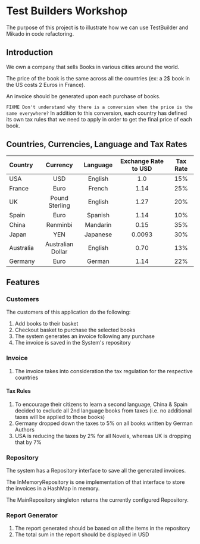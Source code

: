 # Test Builders Workshop 

The purpose of this project is to illustrate how we can use TestBuilder and 
Mikado in code refactoring. 

## Introduction

We own a company that sells Books in various cities around the world.

The price of the book is the same across all the countries (ex: a 2$ book in 
the US costs 2 Euros in France).

An invoice should be generated upon each purchase of books.

`FIXME Don't understand why there is a conversion when the price is the same everywhere?`
In addition to this conversion, each country has defined its own tax rules 
that we need to apply in order to get the final price of each book. 

## Countries, Currencies, Language and Tax Rates 

| Country       | Currency          | Language  | Exchange Rate to USD  | Tax Rate | 
| :-------------|:-----------------:| :--------:| :--------------------:|:--------:|
| USA           | USD               | English   | 1.0                   | 15%      |
| France        | Euro              | French    | 1.14                  | 25%      |
| UK            | Pound Sterling    | English   | 1.27                  | 20%      |
| Spain         | Euro              | Spanish   | 1.14                  | 10%      |
| China         | Renminbi          | Mandarin  | 0.15                  | 35%      |
| Japan         | YEN               | Japanese  | 0.0093                | 30%      |
| Australia     | Australian Dollar | English   | 0.70                  | 13%      |
| Germany       | Euro              | German    | 1.14                  | 22%      |


## Features

### Customers 

The customers of this application do the following: 

1. Add books to their basket 
2. Checkout basket to purchase the selected books 
3. The system generates an invoice following any purchase
4. The invoice is saved in the System's repository

### Invoice

1. The invoice takes into consideration the tax regulation for the respective
 countries
 
#### Tax Rules

1. To encourage their citizens to learn a second language, China & Spain 
decided to exclude all 2nd language books from taxes (i.e. no additional taxes 
will be applied to those books)
2. Germany dropped down the taxes to 5% on all books written by German Authors 
3. USA is reducing the taxes by 2% for all Novels, whereas UK is dropping that
by 7%

### Repository

The system has a Repository interface to save all the generated invoices.

The InMemoryRepository is one implementation of that interface to store the 
invoices in a HashMap in memory.

The MainRepository singleton returns the currently configured Repository.

### Report Generator 
1. The report generated should be based on all the items in the repository
2. The total sum in the report should be displayed in USD 

  